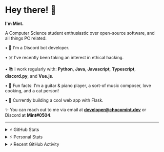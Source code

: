 # Hey there! 👋

**I'm Mint.**

A Computer Science student enthusiastic over open-source software, and all things PC related.

• 👾 I'm a Discord bot developer.

• ☠️ I've recently been taking an interest in ethical hacking.

• 📚 I work regularly with: **Python**, **Java**, **Javascript**, **Typescript**, **discord.py**, and **Vue.js**.

• 🍛 Fun facts: I'm a guitar & piano player, a sort-of music composer, love cooking, and a cat person!

• 🔎 Currently building a cool web app with Flask.

✨ You can reach out to me via email at **developer@chocomint.dev** or Discord at **Mint#0504**.

---

<details>
    <summary>⚡ GitHub Stats</summary>

<img height="150px" align="center" alt="Mint's GitHub Stats" src="https://github-readme-stats-lunarmint.vercel.app/api?username=lunarmint&count_private=true&show_icons=true&hide_title=true&hide_border=true&title_color=00ffdf&icon_color=00ffdf&text_color=141823&bg_color=0,4158d0,c850c0,ffcc70&include_all_commits=false"/>

<img height="150px" align="center" alt="Mint's Most Used Languages" src="https://github-readme-stats-lunarmint.vercel.app/api/top-langs/?username=lunarmint&hide_title=true&hide_border=true&langs_count=8&layout=compact&title_color=141823&bg_color=0,ffcc70,c850c0,4158d0"/>

</details>

<details>
    <summary>⚡ Personal Stats</summary>

<!--START_SECTION:waka-->
![Profile Views](http://img.shields.io/badge/Profile%20Views-2-blue)

![Lines of code](https://img.shields.io/badge/From%20Hello%20World%20I%27ve%20Written-164911%20lines%20of%20code-blue)

**I'm a Night 🦉** 

```text
🌞 Morning    89 commits     ██████░░░░░░░░░░░░░░░░░░░   24.12% 
🌆 Daytime    86 commits     █████░░░░░░░░░░░░░░░░░░░░   23.31% 
🌃 Evening    119 commits    ████████░░░░░░░░░░░░░░░░░   32.25% 
🌙 Night      75 commits     █████░░░░░░░░░░░░░░░░░░░░   20.33%

```
📅 **I'm Most Productive on Monday** 

```text
Monday       87 commits     ██████░░░░░░░░░░░░░░░░░░░   23.58% 
Tuesday      46 commits     ███░░░░░░░░░░░░░░░░░░░░░░   12.47% 
Wednesday    32 commits     ██░░░░░░░░░░░░░░░░░░░░░░░   8.67% 
Thursday     84 commits     █████░░░░░░░░░░░░░░░░░░░░   22.76% 
Friday       44 commits     ███░░░░░░░░░░░░░░░░░░░░░░   11.92% 
Saturday     43 commits     ███░░░░░░░░░░░░░░░░░░░░░░   11.65% 
Sunday       33 commits     ██░░░░░░░░░░░░░░░░░░░░░░░   8.94%

```


📊 **This Week I Spent My Time On** 

```text
💬 Programming Languages: 
Python                   35 mins             █████████████████████████   100.0% 
Bash                     0 secs              ░░░░░░░░░░░░░░░░░░░░░░░░░   0.0%

🔥 Editors: 
PyCharm                  35 mins             █████████████████████████   100.0%

🐱‍💻 Projects: 
test                     27 mins             ███████████████████░░░░░░   78.34% 
spotipyn                 7 mins              █████░░░░░░░░░░░░░░░░░░░░   21.66%

💻 Operating System: 
Windows                  35 mins             █████████████████████████   100.0%

```

**I Mostly Code in Python** 

```text
Python                   7 repos             ████████░░░░░░░░░░░░░░░░░   31.82% 
C                        5 repos             █████░░░░░░░░░░░░░░░░░░░░   22.73% 
Java                     3 repos             ███░░░░░░░░░░░░░░░░░░░░░░   13.64% 
Clojure                  2 repos             ██░░░░░░░░░░░░░░░░░░░░░░░   9.09% 
Scala                    2 repos             ██░░░░░░░░░░░░░░░░░░░░░░░   9.09%

```



 Last Updated on 13/11/2021
<!--END_SECTION:waka-->

</details>

<details>
    <summary>⚡ Recent GitHub Activity</summary>

<!--START_SECTION:activity-->
1. 🎉 Merged PR [#125](https://github.com/ranimepiracy/chiya/pull/125) in [ranimepiracy/chiya](https://github.com/ranimepiracy/chiya)
2. 🎉 Merged PR [#124](https://github.com/ranimepiracy/chiya/pull/124) in [ranimepiracy/chiya](https://github.com/ranimepiracy/chiya)
3. ❌ Closed PR [#1](https://github.com/lunarmint/spotipyn/pull/1) in [lunarmint/spotipyn](https://github.com/lunarmint/spotipyn)
4. 🎉 Merged PR [#2](https://github.com/lunarmint/spotipyn/pull/2) in [lunarmint/spotipyn](https://github.com/lunarmint/spotipyn)
5. 🗣 Commented on [#1](https://github.com/lunarmint/spotipyn/issues/1) in [lunarmint/spotipyn](https://github.com/lunarmint/spotipyn)
<!--END_SECTION:activity-->

</details>
